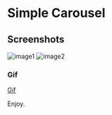 # Simple Carousel 

## Screenshots

![image1](https://i.postimg.cc/tCN1pxxb/Screenshot-2022-04-30-17-16-12-541-com-example-carousel-test-1.jpg)
![image2](https://i.postimg.cc/F150858x/Screenshot-2022-04-30-17-16-19-036-com-example-carousel-test-1.jpg)

### Gif
[Gif](https://raw.githubusercontent.com/ZurraJanai/clean_carousel/master/assets/Screenrecorder--1651349621881.gif)

Enjoy.
